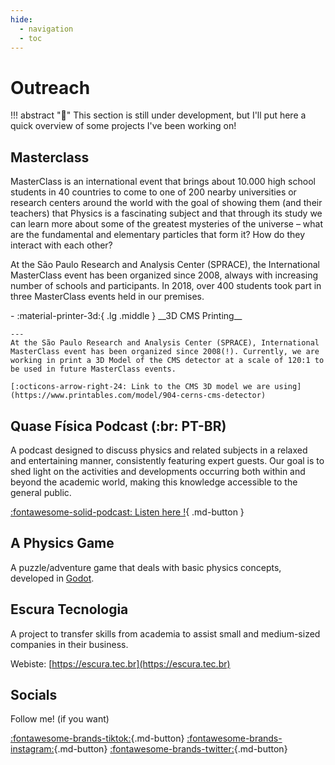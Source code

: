 ```yaml
---
hide:
  - navigation
  - toc
---
```


# Outreach

!!! abstract ":construction:"
    This section is still under development, but I'll put here a quick overview of some projects I've been working on!


## Masterclass

MasterClass is an international event that brings about 10.000 high school students in 40 countries to come to one of 200 nearby universities or research centers around the world with the goal of showing them (and their teachers) that Physics is a fascinating subject and that through its study we can learn more about some of the greatest mysteries of the universe – what are the fundamental and elementary particles that form it? How do they interact with each other?

At the São Paulo Research and Analysis Center (SPRACE), the International MasterClass event has been organized since 2008, always with increasing number of schools and participants. In 2018, over 400 students took part in three MasterClass events held in our premises.

<div class="grid cards" markdown>
-   :material-printer-3d:{ .lg .middle } __3D CMS Printing__

    ---
    At the São Paulo Research and Analysis Center (SPRACE), International MasterClass event has been organized since 2008(!). Currently, we are working in print a 3D Model of the CMS detector at a scale of 120:1 to be used in future MasterClass events.

    [:octicons-arrow-right-24: Link to the CMS 3D model we are using](https://www.printables.com/model/904-cerns-cms-detector) 
</div>



## Quase Física Podcast (:br: PT-BR)
A podcast designed to discuss physics and related subjects in a relaxed and entertaining manner, consistently featuring expert guests. Our goal is to shed light on the activities and developments occurring both within and beyond the academic world, making this knowledge accessible to the general public.

[:fontawesome-solid-podcast: Listen here !](https://open.spotify.com/show/6hWKJrJYBogjoZhc3CuKHY){ .md-button }

## A Physics Game

A puzzle/adventure game that deals with basic physics concepts, developed in [Godot](https://godotengine.org/).

## Escura Tecnologia

A project to transfer skills from academia to assist small and medium-sized companies in their business.

Webiste: [https://escura.tec.br](https://escura.tec.br)

## Socials

Follow me! (if you want)

[:fontawesome-brands-tiktok:](https://tiktok.com/@mardesoushi){.md-button}
[:fontawesome-brands-instagram:](https://instagram.com/mardesoushi){.md-button}
[:fontawesome-brands-twitter:](https://x.com/mardesoushi){.md-button}

